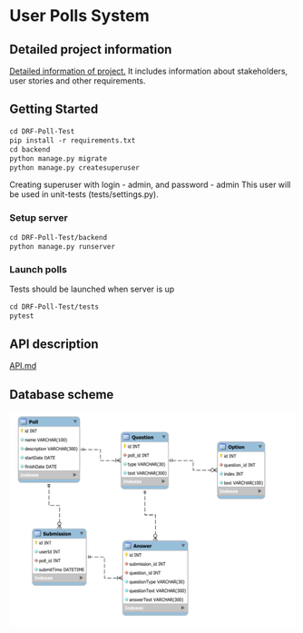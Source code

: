# User Polls System
## Detailed project information
[Detailed information of project.](https://docs.google.com/document/d/1A799J1TsTdoqfzb9RM6FuLdGwPA2g4mxi-ezcD3aFW0/edit?usp=sharing) It includes information about stakeholders, user stories and other requirements.
## Getting Started

```
cd DRF-Poll-Test
pip install -r requirements.txt
cd backend
python manage.py migrate
python manage.py createsuperuser
```
Creating superuser with login - admin, and password - admin
This user will be used in unit-tests (tests/settings.py).

### Setup server
```
cd DRF-Poll-Test/backend
python manage.py runserver
```

### Launch polls
Tests should be launched when server is up 
```
cd DRF-Poll-Test/tests
pytest
```

## API description

[API.md](API.md)


## Database scheme

![schema](schema.svg)
